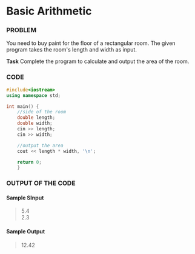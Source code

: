 # Basic Arithmetic

### PROBLEM

You need to buy paint for the floor of a rectangular room.
The given program takes the room's length and width as input.

**Task**
Complete the program to calculate and output the area of the room.

### CODE
```cpp
#include<iostream>
using namespace std;

int main() {
    //side of the room
    double length;
    double width;
    cin >> length;
    cin >> width;

    //output the area
    cout << length * width, '\n';

    return 0;
    }
```

### OUTPUT OF THE CODE
#### Sample SInput
> 5.4<br>
> 2.3

#### Sample Output
> 12.42<br>
